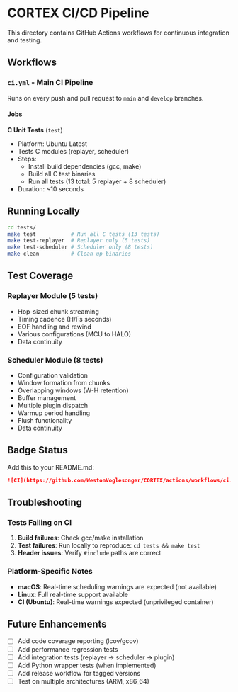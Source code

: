 # CORTEX CI/CD Pipeline

This directory contains GitHub Actions workflows for continuous integration and testing.

## Workflows

### `ci.yml` - Main CI Pipeline

Runs on every push and pull request to `main` and `develop` branches.

#### Jobs

**C Unit Tests** (`test`)
- Platform: Ubuntu Latest
- Tests C modules (replayer, scheduler)
- Steps:
  - Install build dependencies (gcc, make)
  - Build all C test binaries
  - Run all tests (13 total: 5 replayer + 8 scheduler)
- Duration: ~10 seconds

## Running Locally

```bash
cd tests/
make test           # Run all C tests (13 tests)
make test-replayer  # Replayer only (5 tests)
make test-scheduler # Scheduler only (8 tests)
make clean          # Clean up binaries
```

## Test Coverage

### Replayer Module (5 tests)
- Hop-sized chunk streaming
- Timing cadence (H/Fs seconds)
- EOF handling and rewind
- Various configurations (MCU to HALO)
- Data continuity

### Scheduler Module (8 tests)
- Configuration validation
- Window formation from chunks
- Overlapping windows (W-H retention)
- Buffer management
- Multiple plugin dispatch
- Warmup period handling
- Flush functionality
- Data continuity

## Badge Status

Add this to your README.md:

```markdown
![CI](https://github.com/WestonVoglesonger/CORTEX/actions/workflows/ci.yml/badge.svg)
```

## Troubleshooting

### Tests Failing on CI
1. **Build failures**: Check gcc/make installation
2. **Test failures**: Run locally to reproduce: `cd tests && make test`
3. **Header issues**: Verify `#include` paths are correct

### Platform-Specific Notes
- **macOS**: Real-time scheduling warnings are expected (not available)
- **Linux**: Full real-time support available
- **CI (Ubuntu)**: Real-time warnings expected (unprivileged container)

## Future Enhancements

- [ ] Add code coverage reporting (lcov/gcov)
- [ ] Add performance regression tests
- [ ] Add integration tests (replayer → scheduler → plugin)
- [ ] Add Python wrapper tests (when implemented)
- [ ] Add release workflow for tagged versions
- [ ] Test on multiple architectures (ARM, x86_64)
